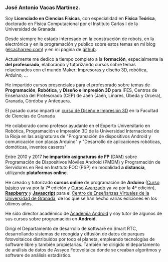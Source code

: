 ### José Antonio Vacas Martínez.

Soy **Licenciado en Ciencias Físicas**, con especialidad en **Física Teórica**, doctorado en Física Computacional por el Instituto Carlos I de la Universidad de Granada.

Desde siempre he estado interesado en la construcción de robots, en la electrónica y en la programación y publico sobre estos temas en mi blog ([elcacharreo.com](http://elcacharreo.com)) y en mi página de [github](http://github.com/javacasm).

Actualmente me dedico a tiempo completo a la **formación**, especialmente la **del profesorado**, elaborando y tutorizando  cursos sobre temas relacionados con el mundo Maker: Impresoras  y diseño 3D, robótica, Arduino, ...

He impartido cursos presenciales para el profesorado sobre temas de **Programación**, **Robótica**, y **Diseño e impresión 3D** para IFES, Centros de Enseñanza del Profesorado (CEP) de Jaén (Jaén, Linares, Úbeda y Orcera), Granada, Córdoba y Antequera.

El pasado curso impartí un [curso de Diseño e Impresión 3D](http://www.darwineventur.com/2016/06/iniciacion-al-diseno-e-impresion-3d.html) en la Facultad de Ciencias de Granada

He colaborado como profesor ayudante en el Experto Universitario en Robótica, Programación e Impresión 3D de la Universidad Internacional de la Rioja en las asignaturas de "Programación de dispositivos Android y comunicación con placas Arduino" y "Desarrollo de aplicaciones robóticas, domóticas, inventos caseros"

Entre 2010 y 2017 **he impartido asignaturas de FP** (DAM) sobre Programación de Dispositivos Móviles Android (PMDM) y Programación de Servidores en Red en Instituto FOC (PSP) en modalidad **a distancia**, utilizando **plataformas online**.

He creado y tutorizado  **cursos online** de programación de **Arduino** ([Curso básico](http://cevug.ugr.es/arduino) ya va por la 7ª edición y [Curso Avanzado](http://cevug.ugr.es/arduino_avanzado) ya va por la 4ª edición), **[Raspberry](http://cevug.ugr.es/raspberry_pi)** y **[Javascript](http://http://cevug.ugr.es/javascript)** para el [Centro de Enseñanzas Virtuales de la Universidad de Granada](http://cevug.ugr.es), de los que se han hecho varias ediciones en los últimos años.

He sido director académico de [Academia Android](http://www.academiaandroid.com) y soy tutor de algunos de sus cursos sobre programación en **Android**.

Dirigí el Departamento de desarrollo de software en Smart RTC, desarrollando sistemas de recogida y difusión de datos de parques fotovoltaicos distribuidos por todo el planeta, empleando tecnologías de software libre y también propietarias. También he dirigido el departamento de análisis de datos de Assyce Fotovoltaica donde se creaban algoritmos y software de análisis estadístico.
